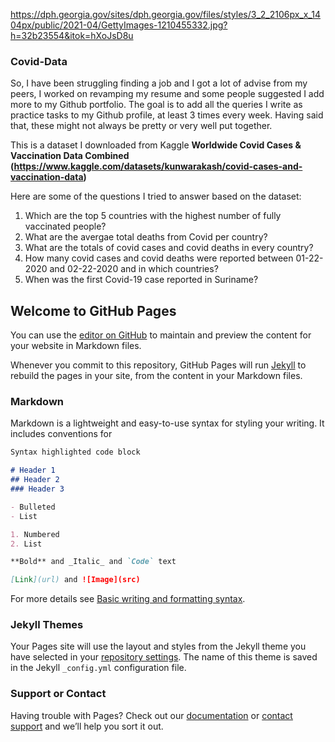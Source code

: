https://dph.georgia.gov/sites/dph.georgia.gov/files/styles/3_2_2106px_x_1404px/public/2021-04/GettyImages-1210455332.jpg?h=32b23554&itok=hXoJsD8u

### Covid-Data

So, I have been struggling finding a job and I got a lot of advise from my peers, I worked on revamping my resume and some people suggested I add more to my Github portfolio. 
The goal is to add all the queries I write as practice tasks to my Github profile, at least 3 times every week. Having said that, these might not always be pretty or very well put together.

This is a dataset I downloaded from Kaggle **Worldwide Covid Cases & Vaccination Data Combined (https://www.kaggle.com/datasets/kunwarakash/covid-cases-and-vaccination-data)**

Here are some of the questions I tried to answer based on the dataset:
1. Which are the top 5 countries with the highest number of fully vaccinated people?
2. What are the avergae total deaths from Covid per country?
3. What are the totals of covid cases and covid deaths in every country?
4. How many covid cases and covid deaths were reported between 01-22-2020 and 02-22-2020 and in which countries?
5. When was the first Covid-19 case reported in Suriname?   

## Welcome to GitHub Pages

You can use the [editor on GitHub](https://github.com/VarshniR/Covid-Data/edit/main/README.md) to maintain and preview the content for your website in Markdown files.

Whenever you commit to this repository, GitHub Pages will run [Jekyll](https://jekyllrb.com/) to rebuild the pages in your site, from the content in your Markdown files.

### Markdown

Markdown is a lightweight and easy-to-use syntax for styling your writing. It includes conventions for

```markdown
Syntax highlighted code block

# Header 1
## Header 2
### Header 3

- Bulleted
- List

1. Numbered
2. List

**Bold** and _Italic_ and `Code` text

[Link](url) and ![Image](src)
```

For more details see [Basic writing and formatting syntax](https://docs.github.com/en/github/writing-on-github/getting-started-with-writing-and-formatting-on-github/basic-writing-and-formatting-syntax).

### Jekyll Themes

Your Pages site will use the layout and styles from the Jekyll theme you have selected in your [repository settings](https://github.com/VarshniR/Covid-Data/settings/pages). The name of this theme is saved in the Jekyll `_config.yml` configuration file.

### Support or Contact

Having trouble with Pages? Check out our [documentation](https://docs.github.com/categories/github-pages-basics/) or [contact support](https://support.github.com/contact) and we’ll help you sort it out.
